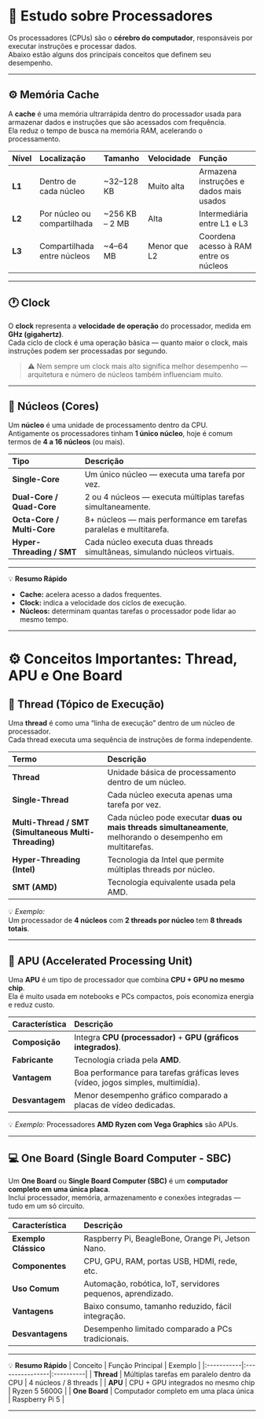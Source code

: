 # 🧩 Estudo sobre Processadores

Os processadores (CPUs) são o **cérebro do computador**, responsáveis por executar instruções e processar dados.  
Abaixo estão alguns dos principais conceitos que definem seu desempenho.

---

## ⚙️ Memória Cache

A **cache** é uma memória ultrarrápida dentro do processador usada para armazenar dados e instruções que são acessados com frequência.  
Ela reduz o tempo de busca na memória RAM, acelerando o processamento.

| Nível | Localização | Tamanho | Velocidade | Função |
|:------|:-------------|:---------|:------------|:--------|
| **L1** | Dentro de cada núcleo | ~32–128 KB | Muito alta | Armazena instruções e dados mais usados |
| **L2** | Por núcleo ou compartilhada | ~256 KB – 2 MB | Alta | Intermediária entre L1 e L3 |
| **L3** | Compartilhada entre núcleos | ~4–64 MB | Menor que L2 | Coordena acesso à RAM entre os núcleos |

---

## 🕐 Clock

O **clock** representa a **velocidade de operação** do processador, medida em **GHz (gigahertz)**.  
Cada ciclo de clock é uma operação básica — quanto maior o clock, mais instruções podem ser processadas por segundo.  

> ⚠️ Nem sempre um clock mais alto significa melhor desempenho — arquitetura e número de núcleos também influenciam muito.

---

## 🧠 Núcleos (Cores)

Um **núcleo** é uma unidade de processamento dentro da CPU.  
Antigamente os processadores tinham **1 único núcleo**, hoje é comum termos de **4 a 16 núcleos** (ou mais).

| Tipo | Descrição |
|:------|:------------|
| **Single-Core** | Um único núcleo — executa uma tarefa por vez. |
| **Dual-Core / Quad-Core** | 2 ou 4 núcleos — executa múltiplas tarefas simultaneamente. |
| **Octa-Core / Multi-Core** | 8+ núcleos — mais performance em tarefas paralelas e multitarefa. |
| **Hyper-Threading / SMT** | Cada núcleo executa duas threads simultâneas, simulando núcleos virtuais. |

---

💡 **Resumo Rápido**
- **Cache:** acelera acesso a dados frequentes.  
- **Clock:** indica a velocidade dos ciclos de execução.  
- **Núcleos:** determinam quantas tarefas o processador pode lidar ao mesmo tempo.

---

# ⚙️ Conceitos Importantes: Thread, APU e One Board

## 🧵 Thread (Tópico de Execução)

Uma **thread** é como uma “linha de execução” dentro de um núcleo de processador.  
Cada thread executa uma sequência de instruções de forma independente.

| Termo | Descrição |
|:-------|:-----------|
| **Thread** | Unidade básica de processamento dentro de um núcleo. |
| **Single-Thread** | Cada núcleo executa apenas uma tarefa por vez. |
| **Multi-Thread / SMT (Simultaneous Multi-Threading)** | Cada núcleo pode executar **duas ou mais threads simultaneamente**, melhorando o desempenho em multitarefas. |
| **Hyper-Threading (Intel)** | Tecnologia da Intel que permite múltiplas threads por núcleo. |
| **SMT (AMD)** | Tecnologia equivalente usada pela AMD. |

💡 *Exemplo:*  
Um processador de **4 núcleos** com **2 threads por núcleo** tem **8 threads totais**.

---

## 🧠 APU (Accelerated Processing Unit)

Uma **APU** é um tipo de processador que combina **CPU + GPU no mesmo chip**.  
Ela é muito usada em notebooks e PCs compactos, pois economiza energia e reduz custo.

| Característica | Descrição |
|:----------------|:-----------|
| **Composição** | Integra **CPU (processador)** + **GPU (gráficos integrados)**. |
| **Fabricante** | Tecnologia criada pela **AMD**. |
| **Vantagem** | Boa performance para tarefas gráficas leves (vídeo, jogos simples, multimídia). |
| **Desvantagem** | Menor desempenho gráfico comparado a placas de vídeo dedicadas. |

💡 *Exemplo:* Processadores **AMD Ryzen com Vega Graphics** são APUs.

---

## 💻 One Board (Single Board Computer - SBC)

Um **One Board** ou **Single Board Computer (SBC)** é um **computador completo em uma única placa**.  
Inclui processador, memória, armazenamento e conexões integradas — tudo em um só circuito.

| Característica | Descrição |
|:----------------|:-----------|
| **Exemplo Clássico** | Raspberry Pi, BeagleBone, Orange Pi, Jetson Nano. |
| **Componentes** | CPU, GPU, RAM, portas USB, HDMI, rede, etc. |
| **Uso Comum** | Automação, robótica, IoT, servidores pequenos, aprendizado. |
| **Vantagens** | Baixo consumo, tamanho reduzido, fácil integração. |
| **Desvantagens** | Desempenho limitado comparado a PCs tradicionais. |

---

💡 **Resumo Rápido**
| Conceito | Função Principal | Exemplo |
|:-----------|:----------------|:----------|
| **Thread** | Múltiplas tarefas em paralelo dentro da CPU | 4 núcleos / 8 threads |
| **APU** | CPU + GPU integrados no mesmo chip | Ryzen 5 5600G |
| **One Board** | Computador completo em uma placa única | Raspberry Pi 5 |

---


